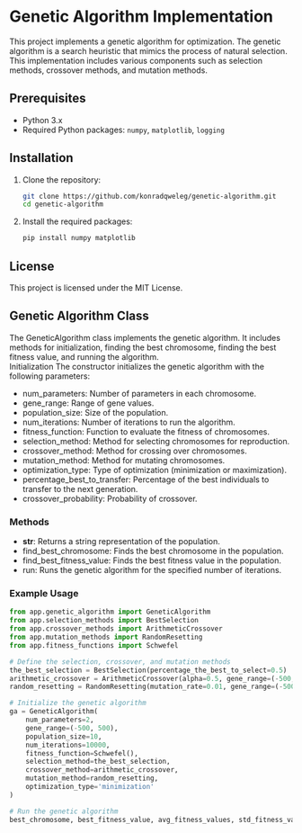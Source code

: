 # Genetic Algorithm Implementation

This project implements a genetic algorithm for optimization. The genetic algorithm is a search heuristic that mimics the process of natural selection. This implementation includes various components such as selection methods, crossover methods, and mutation methods.

## Prerequisites

- Python 3.x
- Required Python packages: `numpy`, `matplotlib`, `logging`

## Installation

1. Clone the repository:
    ```sh
    git clone https://github.com/konradqweleg/genetic-algorithm.git
    cd genetic-algorithm
    ```

2. Install the required packages:
    ```sh
    pip install numpy matplotlib
    ```

## License
This project is licensed under the MIT License. 
   
## Genetic Algorithm Class

The GeneticAlgorithm class implements the genetic algorithm. It includes methods for initialization, finding the best chromosome, finding the best fitness value, and running the algorithm.  
Initialization
The constructor initializes the genetic algorithm with the following parameters:
* num_parameters: Number of parameters in each chromosome.
* gene_range: Range of gene values.
* population_size: Size of the population.
* num_iterations: Number of iterations to run the algorithm.
* fitness_function: Function to evaluate the fitness of chromosomes.
* selection_method: Method for selecting chromosomes for reproduction.
* crossover_method: Method for crossing over chromosomes.
* mutation_method: Method for mutating chromosomes.
* optimization_type: Type of optimization (minimization or maximization).
* percentage_best_to_transfer: Percentage of the best individuals to transfer to the next generation.
* crossover_probability: Probability of crossover.

### Methods
* __str__: Returns a string representation of the population.
* find_best_chromosome: Finds the best chromosome in the population.
* find_best_fitness_value: Finds the best fitness value in the population.
* run: Runs the genetic algorithm for the specified number of iterations.



### Example Usage

```python
from app.genetic_algorithm import GeneticAlgorithm
from app.selection_methods import BestSelection
from app.crossover_methods import ArithmeticCrossover
from app.mutation_methods import RandomResetting
from app.fitness_functions import Schwefel

# Define the selection, crossover, and mutation methods
the_best_selection = BestSelection(percentage_the_best_to_select=0.5)
arithmetic_crossover = ArithmeticCrossover(alpha=0.5, gene_range=(-500, 500))
random_resetting = RandomResetting(mutation_rate=0.01, gene_range=(-500, 500))

# Initialize the genetic algorithm
ga = GeneticAlgorithm(
    num_parameters=2,
    gene_range=(-500, 500),
    population_size=10,
    num_iterations=10000,
    fitness_function=Schwefel(),
    selection_method=the_best_selection,
    crossover_method=arithmetic_crossover,
    mutation_method=random_resetting,
    optimization_type='minimization'
)

# Run the genetic algorithm
best_chromosome, best_fitness_value, avg_fitness_values, std_fitness_values, min_fitness_values = ga.run()



